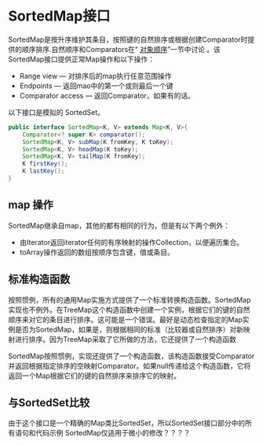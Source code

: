 # SortedMap接口

SortedMap是按升序维护其条目，按照键的自然排序或根据创建Comparator时提供的顺序排序.自然顺序和Comparators在“ [对象顺序](/content/collections/interfaces/objectOrdering.md)”一节中讨论 。该SortedMap接口提供正常Map操作和以下操作：

* Range view — 对排序后的map执行任意范围操作
* Endpoints — 返回mao中的第一个或则最后一个键
* Comparator access — 返回Comparator，如果有的话。

以下接口是模拟的 SortedSet。

```java
public interface SortedMap<K, V> extends Map<K, V>{
    Comparator<? super K> comparator();
    SortedMap<K, V> subMap(K fromKey, K toKey);
    SortedMap<K, V> headMap(K toKey);
    SortedMap<K, V> tailMap(K fromKey);
    K firstKey();
    K lastKey();
}
```

## map 操作
SortedMap继承自map，其他的都有相同的行为，但是有以下两个例外：

* 由Iterator返回iterator任何的有序映射的操作Collection，以便遍历集合。
* toArray操作返回的数组按顺序包含键，值或条目。


## 标准构造函数
按照惯例，所有的通用Map实施方式提供了一个标准转换构造函数。SortedMap实现也不例外。在TreeMap这个构造函数中创建一个实例，根据它们的键的自然顺序来对它的条目进行排序。这可能是一个错误。最好是动态检查指定的Map实例是否为SortedMap，如果是，则根据相同的标准（比较器或自然排序）对新映射进行排序。因为TreeMap采取了它所做的方法，它还提供了一个构造函数

SortedMap按照惯例，实现还提供了一个构造函数，该构造函数接受Comparator并返回根据指定排序的空映射Comparator。如果null传递给这个构造函数，它将返回一个Map根据它们的键的自然排序来排序它的映射。


## 与SortedSet比较

由于这个接口是一个精确的Map类比SortedSet，所以SortedSet接口部分中的所有语句和代码示例 SortedMap仅适用于微小的修改？？？？